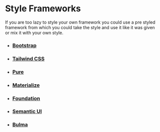 # Style Frameworks

If you are too lazy to style your own framework you could use a pre styled framework from which you could take the style and use it like it was given or mix it with your own style.

- ### [Bootstrap](https://getbootstrap.com/)
- ### [Tailwind CSS](https://tailwindcss.com/)
- ### [Pure](https://purecss.io/)
- ### [Materialize](https://materializecss.com/)
- ### [Foundation](https://get.foundation/)
- ### [Semantic UI](https://semantic-ui.com/)
- ### [Bulma](https://bulma.io/)